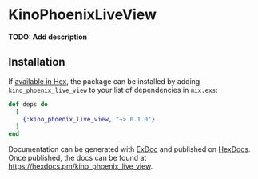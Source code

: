 # KinoPhoenixLiveView

**TODO: Add description**

## Installation

If [available in Hex](https://hex.pm/docs/publish), the package can be installed
by adding `kino_phoenix_live_view` to your list of dependencies in `mix.exs`:

```elixir
def deps do
  [
    {:kino_phoenix_live_view, "~> 0.1.0"}
  ]
end
```

Documentation can be generated with [ExDoc](https://github.com/elixir-lang/ex_doc)
and published on [HexDocs](https://hexdocs.pm). Once published, the docs can
be found at <https://hexdocs.pm/kino_phoenix_live_view>.

